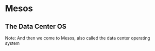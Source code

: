 # Mesos
## The Data Center OS

Note:
And then we come to Mesos, also called the data center operating system
